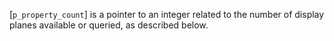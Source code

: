 [`p_property_count`] is a pointer to an integer related to the number of
display planes available or queried, as described below.